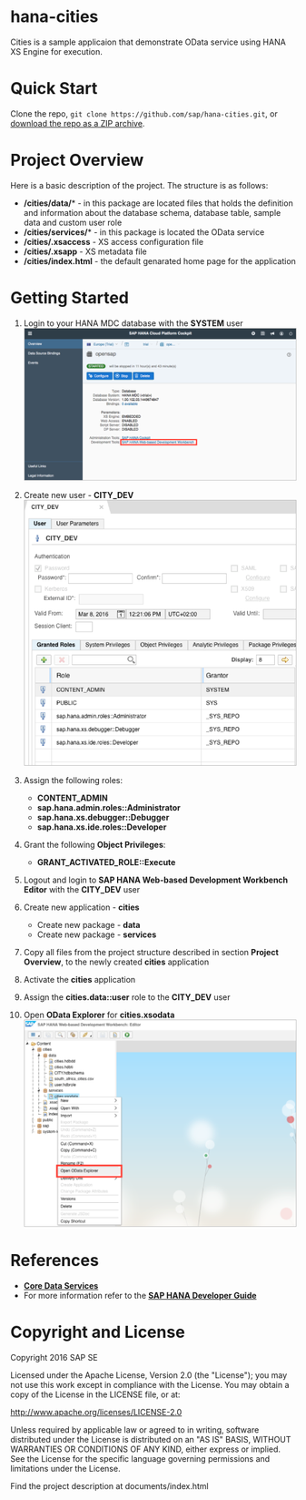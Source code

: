 # hana-cities
Cities is a sample applicaion that demonstrate OData service using HANA XS Engine for execution.


# Quick Start

Clone the repo, `git clone https://github.com/sap/hana-cities.git`, or [download the repo as a ZIP archive](https://github.com/sap/hana-cities/archive/master.zip).


# Project Overview

Here is a basic description of the project. The structure is as follows:

* **/cities/data/*** - in this package are located files that holds the definition and information about the database schema, database table, sample data and custom user role
* **/cities/services/*** - in this package is located the OData service
* **/cities/.xsaccess** - XS access configuration file
* **/cities/.xsapp** - XS metadata file 
* **/cities/index.html** - the default genarated home page for the application


# Getting Started

1. Login to your HANA MDC database with the **SYSTEM** user
	![HANA MDC database](./images/hana_mdc_database.png "HANA MDC database")

2. Create new user - **CITY_DEV**
	![CITY_DEV](./images/city_dev.png  "CITY_DEV")
	
3. Assign the following roles:
	* **CONTENT_ADMIN**
	* **sap.hana.admin.roles::Administrator**
	* **sap.hana.xs.debugger::Debugger**
	* **sap.hana.xs.ide.roles::Developer**
4. Grant the following **Object Privileges**:
	* **GRANT\_ACTIVATED\_ROLE::Execute**
5. Logout and login to **SAP HANA Web-based Development Workbench Editor** with the **CITY_DEV** user
6. Create new application - **cities**
	* Create new package - **data**
	* Create new package - **services**
7. Copy all files from the project structure described in section **Project Overview**, to the newly created **cities** application
8. Activate the **cities** application
9. Assign the **cities.data::user** role to the **CITY_DEV** user
10. Open **OData Explorer** for **cities.xsodata**
	![OData Explorer](./images/odata_explorer.png  "OData Explorer")

# References 
* <a href="http://www.saphana.com/docs/DOC-3773" target="_blank">**Core Data Services**</a>
* For more information refer to the <a href="http://help.sap.com/hana/SAP_HANA_Developer_Guide_en.pdf" target="_blank">**SAP HANA Developer Guide**</a>


# Copyright and License

Copyright 2016 SAP SE

Licensed under the Apache License, Version 2.0 (the "License"); you may not use this work except in compliance with the License. You may obtain a copy of the License in the LICENSE file, or at:

<a href="http://www.apache.org/licenses/LICENSE-2.0" target="_blank">http://www.apache.org/licenses/LICENSE-2.0</a>

Unless required by applicable law or agreed to in writing, software distributed under the License is distributed on an "AS IS" BASIS, WITHOUT WARRANTIES OR CONDITIONS OF ANY KIND, either express or implied. See the License for the specific language governing permissions and limitations under the License.

Find the project description at documents/index.html
